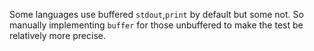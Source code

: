 Some languages use buffered `stdout`,`print` by default but some not.
So manually implementing `buffer` for those unbuffered to make the test be relatively more precise. 

